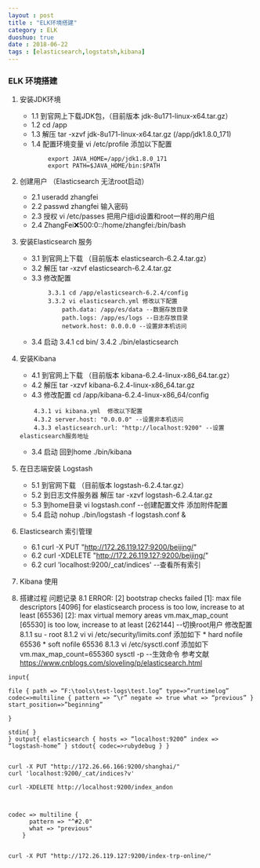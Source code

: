 ```yaml
---
layout : post
title : "ELK环境搭建"
category : ELK
duoshuo: true
date : 2018-06-22
tags : [elasticsearch,logstatsh,kibana]
---
```


### ELK 环境搭建 ###
1. 安装JDK环境
    - 1.1 到官网上下载JDK包，（目前版本 jdk-8u171-linux-x64.tar.gz）
    - 1.2 cd /app
    - 1.3 解压 tar -xzvf jdk-8u171-linux-x64.tar.gz (/app/jdk1.8.0_171)
    - 1.4 配置环境变量 vi /etc/profile 添加以下配置 
    ````
            export JAVA_HOME=/app/jdk1.8.0_171
            export PATH=$JAVA_HOME/bin:$PATH
    ````
2. 创建用户 （Elasticsearch 无法root启动）
    - 2.1 useradd zhangfei
    - 2.2 passwd zhangfei 输入密码
    - 2.3 授权 vi /etc/passes 把用户组id设置和root一样的用户组
    - 2.4 ZhangFei:x:500:0::/home/zhangfei:/bin/bash
3. 安装Elasticsearch 服务
    - 3.1 到官网上下载 （目前版本 elasticsearch-6.2.4.tar.gz）
    - 3.2 解压 tar -xzvf elasticsearch-6.2.4.tar.gz
    - 3.3 修改配置
    ```
            3.3.1 cd /app/elasticsearch-6.2.4/config
            3.3.2 vi elasticsearch.yml 修改以下配置
                path.data: /app/es/data --数据存放目录
                path.logs: /app/es/logs --日志存放目录
                network.host: 0.0.0.0 --设置非本机访问
    ```
    - 3.4 启动
        3.4.1 cd bin/
        3.4.2 ./bin/elasticsearch
4. 安装Kibana
    - 4.1 到官网上下载 （目前版本 kibana-6.2.4-linux-x86_64.tar.gz）
    - 4.2 解压 tar -xzvf kibana-6.2.4-linux-x86_64.tar.gz
    - 4.3 修改配置 cd /app/kibana-6.2.4-linux-x86_64/config
    ```
        4.3.1 vi kibana.yml  修改以下配置
        4.3.2 server.host: "0.0.0.0" --设置非本机访问
        4.3.3 elasticsearch.url: "http://localhost:9200" --设置elasticsearch服务地址
    ```
    - 3.4 启动 回到home ./bin/kibana
5. 在日志端安装 Logstash
    - 5.1 到官网下载 （目前版本 logstash-6.2.4.tar.gz）
    - 5.2 到日志文件服务器 解压 tar -xzvf logstash-6.2.4.tar.gz
    - 5.3 到home目录 vi logstash.conf --创建配置文件 添加附件配置
    - 5.4 启动 nohup ./bin/logstash -f logstash.conf &
6. Elasticsearch 索引管理
    - 6.1 curl -X PUT "http://172.26.119.127:9200/beijing/"
    - 6.2 curl -XDELETE "http://172.26.119.127:9200/beijing/"
    - 6.2 curl 'localhost:9200/_cat/indices' --查看所有索引
7. Kibana 使用

8. 搭建过程 问题记录
   8.1 ERROR: [2] bootstrap checks failed
       [1]: max file descriptors [4096] for elasticsearch process is too low, increase to at least [65536]
       [2]: max virtual memory areas vm.max_map_count [65530] is too low, increase to at least [262144]
   --切换root用户 修改配置
   8.1.1 su - root
   8.1.2 vi vi /etc/security/limits.conf 添加如下
        * hard nofile 65536
        * soft nofile 65536
   8.1.3 vi /etc/sysctl.conf 添加如下
        vm.max_map_count=655360
        sysctl -p --生效命令
   参考文献 https://www.cnblogs.com/sloveling/p/elasticsearch.html

```
input{

file { path => “F:\tools\test-logs\test.log” type=>”runtimelog” codec=>multiline { pattern => “\r” negate => true what => “previous” } start_position=>”beginning”

}

stdin{ }
} output{ elasticsearch { hosts => “localhost:9200” index => “logstash-home” } stdout{ codec=>rubydebug } }


curl -X PUT "http://172.26.66.166:9200/shanghai/"
curl 'localhost:9200/_cat/indices?v'

curl -XDELETE http://localhost:9200/index_andon



codec => multiline {
      pattern => "^#2.0"
      what => "previous"
    }


curl -X PUT "http://172.26.119.127:9200/index-trp-online/"
